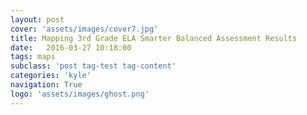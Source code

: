 ```yaml
---
layout: post
cover: 'assets/images/cover7.jpg'
title: Mapping 3rd Grade ELA Smarter Balanced Assessment Results
date:   2016-03-27 10:18:00
tags: maps
subclass: 'post tag-test tag-content'
categories: 'kyle'
navigation: True
logo: 'assets/images/ghost.png'
---
```

<script type="text/javascript" src="my_layer.json"></script>
<style>


	.info {
		padding: 6px 8px;
		font: 14px/16px Arial, Helvetica, sans-serif;
		background: white;
		background: rgba(255,255,255,0.8);
		box-shadow: 0 0 15px rgba(0,0,0,0.2);
		border-radius: 5px;
	}
	.info h4 {
		margin: 0 0 5px;
		color: #777;
	}
.legend {
	text-align: left;
	line-height: 18px;
	color: #555;
}
.legend i {
	width: 18px;
	height: 18px;
	float: left;
	margin-right: 8px;
	opacity: 0.7;
}
</style>
<div id="map">

</div>



<script>
function getColor(d) {
    return d > 1000 ? '#800026' :
           d > 500  ? '#BD0026' :
           d > 200  ? '#E31A1C' :
           d > 100  ? '#FC4E2A' :
           d > 50   ? '#FD8D3C' :
           d > 20   ? '#FEB24C' :
           d > 10   ? '#800026' :
                      '#800026';
}
var geojson;

var map = L.map('map').setView([47.6062, -122.3321], 11);
L.tileLayer('http://server.arcgisonline.com/ArcGIS/rest/services/Canvas/World_Light_Gray_Base/MapServer/tile/{z}/{y}/{x}', {
	maxZoom: 18,
	attribution: '&copy; <a href="http://www.openstreetmap.org/copyright">OpenStreetMap</a>'
}).addTo(map);



		// control that shows state info on hover
		var info = L.control();

		info.onAdd = function (map) {
			this._div = L.DomUtil.create('div', 'info');
			this.update();
			return this._div;
		};

		info.update = function (props) {
			this._div.innerHTML = '<h4>Achievement Gap</h4>' +  (props ?
				'<b>' + props.ES_ZONE + '</b><br />' + props.gap + '% more White students meet standards than their Black peers'
				: 'Hover over a school');
		};

		info.addTo(map);

		// get border based on which is misisng
		function getBorderColor(d) {
			return d == 'white' ? 'white':
				  	 d == 'black' ? 'black':
						 d == 'none'  ? 'gray':
						 								 'gray';
		}

		// get color depending on population density value
		function getColor(d) {
			return d > 60 ? '#800026' :
			       d > 50  ? '#BD0026' :
			       d > 40  ? '#E31A1C' :
			       d > 30  ? '#FC4E2A' :
			       d > 20   ? '#FD8D3C' :
			       d > 10   ? '#FEB24C' :
			       d > 5   ? '#FED976' :
			                  '#FFEDA0';
		}
		var lastClicked;

		function style(feature) {
			return {
				weight: 2,
				opacity: 1,
				color: getBorderColor(feature.properties.missing),
				dashArray: '3',
				fillOpacity: 0.7,
				fillColor: getColor(feature.properties.gap)
			};
		}

		function highlightFeature(e) {
			var layer = e.target;

			layer.setStyle({
				weight: 5,
				color: getBorderColor(layer.feature.properties.missing),
				dashArray: '',
				fillOpacity: 0.7
			});

			if (!L.Browser.ie && !L.Browser.opera) {
				layer.bringToFront();
			}

			info.update(layer.feature.properties);
			if (lastClicked) {
				resetHighlightClick(lastClicked);
			}
			lastClicked = e;
		}

		var geojson;

		function resetHighlightMouse(e) {
			geojson.resetStyle(e.target);
			info.update();
		}
		function resetHighlightClick(e) {
			geojson.resetStyle(e.target);

		}

		function zoomToFeature(e) {
			map.fitBounds(e.target.getBounds());
		}

		function onEachFeature(feature, layer) {
			layer.on({
				mouseover: highlightFeature,
				click: highlightFeature,
				mouseout: resetHighlightMouse,
				dblclick: zoomToFeature
			});
		}

		geojson = L.geoJson(schoolData, {
			style: style,
			onEachFeature: onEachFeature
		}).addTo(map);

		map.attributionControl.addAttribution('Assessment data &copy; <a href="http://www.k12.wa.us/">OSPI</a>');


		var legend = L.control({position: 'bottomright'});

		legend.onAdd = function (map) {

			var div = L.DomUtil.create('div', 'info legend'),
				grades = [0, 5, 10, 20, 30, 40, 50, 60],
				labels = [],
				from, to;

			for (var i = 0; i < grades.length; i++) {
				from = grades[i];
				to = grades[i + 1];

				labels.push(
					'<i style="background:' + getColor(from + 1) + '"></i> ' +
					from + (to ? '&ndash;' + to : '+'));
			}

			div.innerHTML = labels.join('<br>');
			return div;
		};

		legend.addTo(map);
		timeout(function() {
		    map.invalidateSize()
		}, 0)

</script>
